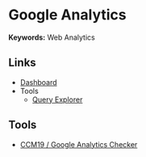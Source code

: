 # Google Analytics

**Keywords:** Web Analytics

<!--
v3
GOOGLE_ANALYTICS_ID=UA-XXXXXXXX-X

v4
GOOGLE_ANALYTICS_ID=G-XXXXXXXXXX
-->

## Links

- [Dashboard](https://analytics.google.com/analytics/web)
- Tools
  - [Query Explorer](https://ga-dev-tools.appspot.com/query-explorer)

<!--
## Configuration

https://analytics.google.com/analytics/web
Admin
Account Access Management
-->

## Tools

- [CCM19 / Google Analytics Checker](https://ccm19.de/en/google-analytics-checker/)
